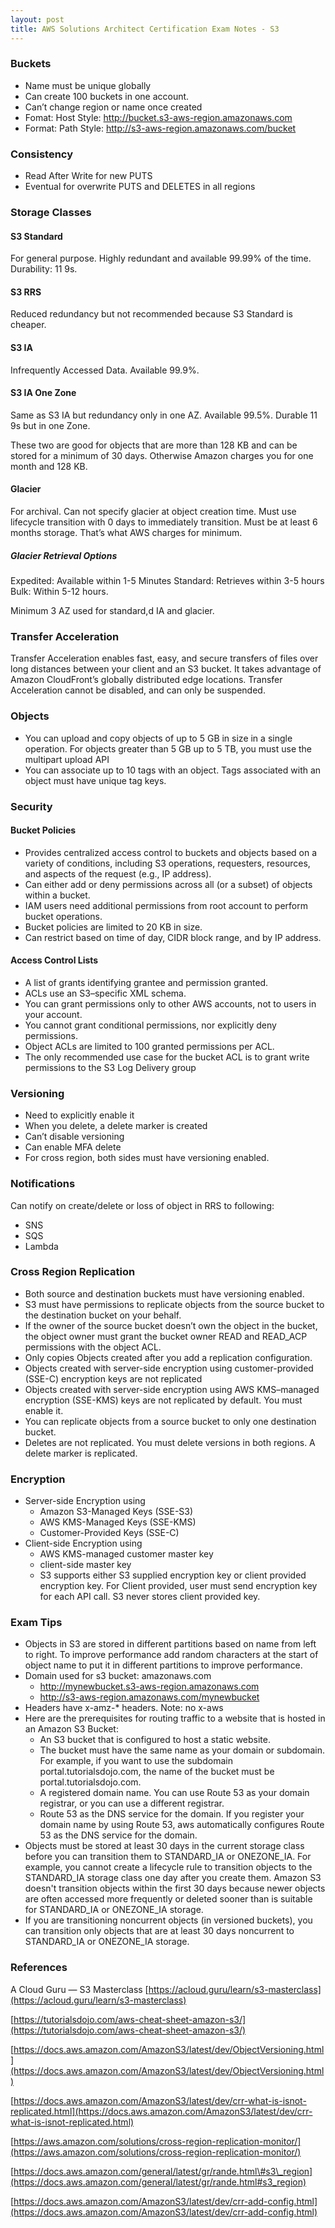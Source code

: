 ```yaml
---
layout: post
title: AWS Solutions Architect Certification Exam Notes - S3
---
```


### Buckets

-   Name must be unique globally
-   Can create 100 buckets in one account.
-   Can’t change region or name once created
-   Fomat: Host Style: http://bucket.s3-aws-region.amazonaws.com
-   Format: Path Style: http://s3-aws-region.amazonaws.com/bucket

### Consistency

-   Read After Write for new PUTS
-   Eventual for overwrite PUTS and DELETES in all regions

### Storage Classes

#### S3 Standard

For general purpose. Highly redundant and available 99.99% of the time. Durability: 11 9s.

#### S3 RRS 

Reduced redundancy but not recommended because S3 Standard is cheaper.

#### S3 IA
Infrequently Accessed Data. Available 99.9%.

#### S3 IA One Zone

Same as S3 IA but redundancy only in one AZ. Available 99.5%. Durable 11 9s but in one Zone.

These two are good for objects that are more than 128 KB and can be stored for a minimum of 30 days. Otherwise Amazon charges you for one month and 128 KB.

#### Glacier
For archival. Can not specify glacier at object creation time. Must use lifecycle transition with 0 days to immediately transition. Must be at least 6 months storage. That’s what AWS charges for minimum.

##### Glacier Retrieval Options

Expedited: Available within 1-5 Minutes
Standard: Retrieves within 3-5 hours
Bulk: Within 5-12 hours.

Minimum 3 AZ used for standard,d IA and glacier.

### Transfer Acceleration

Transfer Acceleration enables fast, easy, and secure transfers of files over long distances between your client and an S3 bucket. It takes advantage of Amazon CloudFront’s globally distributed edge locations.
Transfer Acceleration cannot be disabled, and can only be suspended.

### Objects

- You can upload and copy objects of up to 5 GB in size in a single operation. For objects greater than 5 GB up to 5 TB, you must use the multipart upload API
- You can associate up to 10 tags with an object. Tags associated with an object must have unique tag keys.

### Security

#### Bucket Policies

- Provides centralized access control to buckets and objects based on a variety of conditions, including S3 operations, requesters, resources, and aspects of the request (e.g., IP address).
- Can either add or deny permissions across all (or a subset) of objects within a bucket.
- IAM users need additional permissions from root account to perform bucket operations.
- Bucket policies are limited to 20 KB in size.
- Can restrict based on time of day, CIDR block range, and by IP address.

#### Access Control Lists

-   A list of grants identifying grantee and permission granted.
-   ACLs use an S3–specific XML schema.
-   You can grant permissions only to other AWS accounts, not to users in your account.
-   You cannot grant conditional permissions, nor explicitly deny permissions.
-   Object ACLs are limited to 100 granted permissions per ACL.
-   The only recommended use case for the bucket ACL is to grant write permissions to the S3 Log Delivery group

### Versioning

-   Need to explicitly enable it
-   When you delete, a delete marker is created
-   Can’t disable versioning
-   Can enable MFA delete
-   For cross region, both sides must have versioning enabled.

### Notifications

Can notify on create/delete or loss of object in RRS to following:

-   SNS
-   SQS
-   Lambda

### Cross Region Replication

-   Both source and destination buckets must have versioning enabled.
-   S3 must have permissions to replicate objects from the source bucket to the destination bucket on your behalf.
-   If the owner of the source bucket doesn’t own the object in the bucket, the object owner must grant the bucket owner READ and READ_ACP permissions with the object ACL.
-   Only copies Objects created after you add a replication configuration.
-   Objects created with server-side encryption using customer-provided (SSE-C) encryption keys are not replicated
-   Objects created with server-side encryption using AWS KMS–managed encryption (SSE-KMS) keys are not replicated by default. You must enable it.
-   You can replicate objects from a source bucket to only one destination bucket.
-   Deletes are not replicated. You must delete versions in both regions. A delete marker is replicated.

### Encryption

-   Server-side Encryption using
    -   Amazon S3-Managed Keys (SSE-S3)
    -   AWS KMS-Managed Keys (SSE-KMS)
    -   Customer-Provided Keys (SSE-C)
-   Client-side Encryption using
    -  AWS KMS-managed customer master key
    -  client-side master key
    -  S3 supports either S3 supplied encryption key or client provided encryption key. For Client provided, user must send encryption key for each API call. S3 never stores client provided key.

### Exam Tips

-   Objects in S3 are stored in different partitions based on name from left to right. To improve performance add random characters at the start of object name to put it in different partitions to improve performance.
-   Domain used for s3 bucket: amazonaws.com
    - http://mynewbucket.s3-aws-region.amazonaws.com
    - http://s3-aws-region.amazonaws.com/mynewbucket
-   Headers have x-amz-\* headers. Note: no x-aws
-   Here are the prerequisites for routing traffic to a website that is hosted in an Amazon S3 Bucket:
    - An S3 bucket that is configured to host a static website. 
    - The bucket must have the same name as your domain or subdomain. For example, if you want to use the subdomain portal.tutorialsdojo.com, the name of the bucket must be portal.tutorialsdojo.com.
    - A registered domain name. You can use Route 53 as your domain registrar, or you can use a different registrar.
    - Route 53 as the DNS service for the domain. If you register your domain name by using Route 53, aws automatically configures Route 53 as the DNS service for the domain.
-   Objects must be stored at least 30 days in the current storage class before you can transition them to STANDARD\_IA or ONEZONE\_IA. For example, you cannot create a lifecycle rule to transition objects to the STANDARD\_IA storage class one day after you create them. Amazon S3 doesn't transition objects within the first 30 days because newer objects are often accessed more frequently or deleted sooner than is suitable for STANDARD\_IA or ONEZONE\_IA storage.
-   If you are transitioning noncurrent objects (in versioned buckets), you can transition only objects that are at least 30 days noncurrent to STANDARD\_IA or ONEZONE\_IA storage.

### References

A Cloud Guru — S3 Masterclass [https://acloud.guru/learn/s3-masterclass](https://acloud.guru/learn/s3-masterclass)

[https://tutorialsdojo.com/aws-cheat-sheet-amazon-s3/](https://tutorialsdojo.com/aws-cheat-sheet-amazon-s3/)

[https://docs.aws.amazon.com/AmazonS3/latest/dev/ObjectVersioning.html](https://docs.aws.amazon.com/AmazonS3/latest/dev/ObjectVersioning.html)

[https://docs.aws.amazon.com/AmazonS3/latest/dev/crr-what-is-isnot-replicated.html](https://docs.aws.amazon.com/AmazonS3/latest/dev/crr-what-is-isnot-replicated.html)

[https://aws.amazon.com/solutions/cross-region-replication-monitor/](https://aws.amazon.com/solutions/cross-region-replication-monitor/)

[https://docs.aws.amazon.com/general/latest/gr/rande.html\#s3\_region](https://docs.aws.amazon.com/general/latest/gr/rande.html#s3_region)

[https://docs.aws.amazon.com/AmazonS3/latest/dev/crr-add-config.html](https://docs.aws.amazon.com/AmazonS3/latest/dev/crr-add-config.html)

